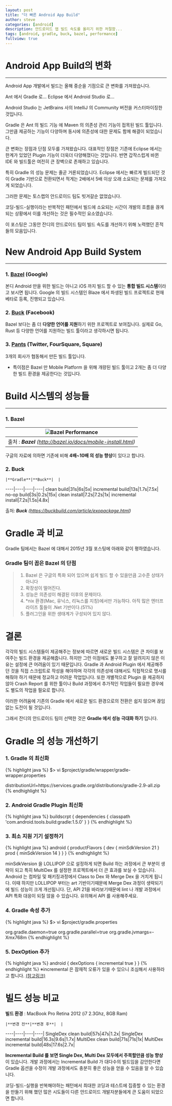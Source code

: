 ```yaml
---
layout: post
title: "더 빠른 Android App Build"
author: steve
categories: [android]
description: 안드로이드 앱 빌드 속도를 올리기 위한 처절함...
tags: [android, gradle, buck, bazel, performance]
fullview: true
---
```


# Android App Build의 변화
----
Android App 개발에서 빌드는 올해 중순을 기점으로 큰 변화를 가져왔습니다.

Ant 에서 Gradle 로...
Eclipse 에서 Android Studio 로...

Android Studio 는 JetBrains 사의 IntelliJ 의 Community 버전을 커스터마이징한 것입니다.

Gradle 은  Ant 의 빌드 기능 에 Maven 의 의존성 관리 기능이 접목된 빌드 툴입니다. 그만큼 제공하는 기능이 다양하며 동시에 의존성에 대한 문제도 함께 해결이 되었습니다.

큰 변화는 장점과 단점 모두를 가져왔습니다. 대표적인 장점은 기존에 Eclipse 에서는 한계가 있었던 Plugin 기능이 더욱더 다양해졌다는 것입니다. 반면 갑작스럽게 바뀐 IDE 와 빌드툴은 여전히 큰 장벽으로 존재하고 있습니다.

특히 Gradle 의 성능 문제는 줄곧 거론되었습니다. Eclipse 에서는 빠르게 빌드되던 것이 Gradle 기반으로 전환되면서 적게는 2배에서 5배 이상 오래 소요되는 문제를 가져오게 되었습니다.

그러한 문제는 토스랩의 안드로이드 팀도 빗겨갈순 없었습니다.

코딩-빌드-실행이라는 반복적인 패턴에서 빌드에 소요되는 시간이 개발의 흐름을 끊게 되는 상황에서 이를 개선하는 것은 필수적인 요소였습니다.

이 포스팅은 그동안 잔디의 안드로이드 팀이 빌드 속도를 개선하기 위해 노력했던 흔적들의 모음입니다.

# New Android App Build System
----
### 1. [Bazel](http://bazel.io/) (Google)
본디 Android 만을 위한 빌드는 아니고 iOS 까지 빌드 할 수 있는 **통합 빌드 시스템**이라고 보시면 됩니다. Google 의 빌드 시스템인 Blaze 에서 파생된 빌드 프로젝트로 현재 베타로 등록, 진행되고 있습니다.

### 2. [Buck](https://buckbuild.com/) (Facebook)
Bazel 보다는 좀 더 **다양한 언어를 지원**하기 위한 프로젝트로 보여집니다. 실제로 Go, Rust 등 다양한 언어를 지원하는 빌드 툴이라고 생각하시면 됩니다.


### 3. [Pants](https://pantsbuild.github.io/) (Twitter, FourSquare, Square)
3개의 회사가 협동해서 만든 빌드 툴입니다.

* 특이점은 Bazel 만 Mobile Platform 을 위해 개량된 빌드 툴이고 2개는 좀 더 다양한 빌드 환경을 제공한다는 것입니다.

# Build 시스템의 성능들
----
### 1. Bazel
![Bazel Performance](http://bazel.io/assets/mobile-install-performance.svg)|
----|
출처 : _**Bazel** (http://bazel.io/docs/mobile-install.html)_|

구글의 자료에 의하면 기존에 비해 **4배~10배 의 성능 향상**이 있다고 합니다.

### 2. Buck

    |**Gradle**|**Buck**|  |
----|----|----|----|
clean build|31s|6s|5x|
incremental build|13s|1.7s|7.5x|
no-op build|3s|0.2s|15x|
clean install|7.2s|7.2s|1x|
incremental install|7.2s|1.5s|4.8x|

출처: _**Buck** (https://buckbuild.com/article/exopackage.html)_

# Gradle 과 비교
Gradle 팀에서는 Bazel 에 대해서 2015년 3월 포스팅에 아래와 같이 평하였습니다.

### Gradle 팀이 꼽은 Bazel 의 단점
> 1. Bazel 은 구글의 특화 되어 있으며 쉽게 빌드 할 수 있을만큼 고수준 상태가 아니다
> 2. 확장성이 떨어진다.
> 3. 성능은 의존성이 해결된 이후의 문제이다.
> 4. *nix 환경(Mac, 유닉스, 리눅스를 지칭)에서만 가능하다. 아직 많은 엔터프라이즈 툴들이 .Net 기반이다.(51%)
> 5. 플러그인을 위한 생태계가 구성되어 있지 않다.

# 결론
각각의 빌드 시스템들이 제공해주는 정보에 따르면 새로운 빌드 시스템은 큰 차이를 보여주는 빌드 환경을 제공해줍니다.
하지만 그런 이점에도 불구하고 잘 알려지지 않은 이유는 설정에 큰 어려움이 있기 때문입니다. Gradle 과 Android Plugin 에서 제공해주던 것을 직접 스크립트로 작성을 해야하며 각각의 의존성에 대해서도 직접적으로 명시를 해줘야 하기 때문에 정교하고 어려운 작업입니다. 또한 개별적으로 Plugin 을 제공하지 않아 Crash Report 를 위한 툴이나 Build 과정에서 추가적인 작업들이 필요한 경우에도 별도의 작업을 필요로 합니다.

이러한 어려움에 기존의 Gradle 에서 새로운 빌드 환경으로의 전환은 쉽지 않으며 끊임없는 도전이 될 것입니다.

그래서 잔디의 안드로이드 팀이 선택한 것은 **Gradle 에서 성능 극대화 하기** 입니다.

# Gradle 의 성능 개선하기

### 1. Gradle 의 최신화 
{% highlight java %}
$> vi $project/gradle/wrapper/gradle-wrapper.properties

distributionUrl=https\://services.gradle.org/distributions/gradle-2.9-all.zip
{% endhighlight %}

### 2. Android Gradle Plugin 최신화
{% highlight java %}
buildscrpt {
  dependencies {
    classpath 'com.android.tools.build:gradle:1.5.0'
  }
}
{% endhighlight %}

### 3. 최소 지원 기기 설정하기
{% highlight java %}
android {
  productFlavors {
    dev {
        minSdkVersion 21
    }
    prod {
        minSdkVersion 14
    }
  }
}
{% endhighlight %}

minSdkVersion 을 LOLLIPOP 으로 설정하게 되면 Build 하는 과정에서 큰 부분이 생략이 되고 특히 MultiDex 를 설정한 프로젝트에서 더 큰 효과를 보실 수 있습니다.
Android 는 컴파일 및 패키징과정에서 Class to Dex 와 Merge Dex 을 거치게 됩니다. 이때 하지만 LOLLIPOP 부터는 art 기반이기때문에 Merge Dex 과정이 생략되기에 빌드 성능이 크게 개선됩니다.
단, API 21을 바라보기때문에 lint 나 개발 과정에서 API 특화 대응이 되질 않을 수 있습니다. 유의해서 API 를 사용해주세요.

### 4. Gradle 속성 추가

{% highlight java %}
$> vi $project/gradle.properties

org.gradle.daemon=true
org.gradle.parallel=true
org.gradle.jvmargs=-Xmx768m
{% endhighlight %}

### 5. DexOption 추가
{% highlight java %}
android {
  dexOptions {
    incremental true
  }
}
{% endhighlight %}
※incremental 은 잠재적 오류가 있을 수 있으니 조심해서 사용하라고 합니다. [(참고링크)](http://google.github.io/android-gradle-dsl/current/com.android.build.gradle.internal.dsl.DexOptions.html#com.android.build.gradle.internal.dsl.DexOptions:incremental)

# 빌드 성능 비교
**빌드 환경** : MacBook Pro Retina 2012 (i7 2.3Ghz, 8GB Ram)

    |**변경 전**|**변경 후**|  |
----|----|----|----|
SingleDex clean build|57s|47s|1.2x|
SingleDex incremental build|16.3s|9.6s|1.7x|
MultiDex clean build|71s|71s|1x|
MultiDex incremental build|48s|17.6s|2.7x|

**Incremental Build 를 보면 Single Dex, Multi Dex 모두에서 주목할만큼 성능 향상**이 있습니다. 개발 과정에서는 Incremental Build 가 대다수의 빌드임을 감안한다면 Gradle 옵션을 수정이 개발 과정에서도 충분히 좋은 성능을 얻을 수 있음을 알 수 있습니다.

코딩-빌드-실행을 반복해야하는 패턴에서 최대한 코딩과 테스트에 집중할 수 있는 환경을 만들기 위해 했던 많은 시도들이 다른 안드로이드 개발자분들에게 큰 도움이 되었으면 합니다.